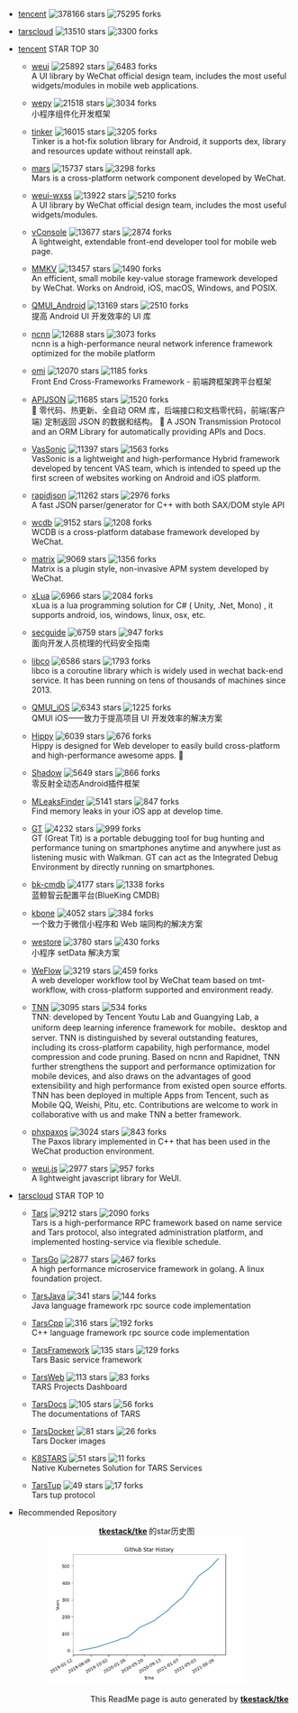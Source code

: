 
+ [tencent](https://github.com/tencent)
![378166 stars](https://img.shields.io/badge/Stars-378166-green)
![75295 forks](https://img.shields.io/badge/Forks-75295-green)

+ [tarscloud](https://github.com/tarscloud)
![13510 stars](https://img.shields.io/badge/Stars-13510-green)
![3300 forks](https://img.shields.io/badge/Forks-3300-green)





+ [tencent](https://github.com/tencent) STAR TOP 30 
    
    + [weui](https://github.com/tencent/weui) 
    ![25892 stars](https://img.shields.io/badge/Stars-25892-green)
    ![6483 forks](https://img.shields.io/badge/Forks-6483-green)  
    A UI library by WeChat official design team, includes the most useful widgets/modules in mobile web applications.
    
    + [wepy](https://github.com/tencent/wepy) 
    ![21518 stars](https://img.shields.io/badge/Stars-21518-green)
    ![3034 forks](https://img.shields.io/badge/Forks-3034-green)  
    小程序组件化开发框架
    
    + [tinker](https://github.com/tencent/tinker) 
    ![16015 stars](https://img.shields.io/badge/Stars-16015-green)
    ![3205 forks](https://img.shields.io/badge/Forks-3205-green)  
    Tinker is a hot-fix solution library for Android, it supports dex, library and resources update without reinstall apk.
    
    + [mars](https://github.com/tencent/mars) 
    ![15737 stars](https://img.shields.io/badge/Stars-15737-green)
    ![3298 forks](https://img.shields.io/badge/Forks-3298-green)  
    Mars is a cross-platform network component  developed by WeChat.
    
    + [weui-wxss](https://github.com/tencent/weui-wxss) 
    ![13922 stars](https://img.shields.io/badge/Stars-13922-green)
    ![5210 forks](https://img.shields.io/badge/Forks-5210-green)  
    A UI library by WeChat official design team, includes the most useful widgets/modules.
    
    + [vConsole](https://github.com/tencent/vConsole) 
    ![13677 stars](https://img.shields.io/badge/Stars-13677-green)
    ![2874 forks](https://img.shields.io/badge/Forks-2874-green)  
    A lightweight, extendable front-end developer tool for mobile web page.
    
    + [MMKV](https://github.com/tencent/MMKV) 
    ![13457 stars](https://img.shields.io/badge/Stars-13457-green)
    ![1490 forks](https://img.shields.io/badge/Forks-1490-green)  
    An efficient, small mobile key-value storage framework developed by WeChat. Works on Android, iOS, macOS, Windows, and POSIX.
    
    + [QMUI_Android](https://github.com/tencent/QMUI_Android) 
    ![13169 stars](https://img.shields.io/badge/Stars-13169-green)
    ![2510 forks](https://img.shields.io/badge/Forks-2510-green)  
    提高 Android UI 开发效率的 UI 库
    
    + [ncnn](https://github.com/tencent/ncnn) 
    ![12688 stars](https://img.shields.io/badge/Stars-12688-green)
    ![3073 forks](https://img.shields.io/badge/Forks-3073-green)  
    ncnn is a high-performance neural network inference framework optimized for the mobile platform
    
    + [omi](https://github.com/tencent/omi) 
    ![12070 stars](https://img.shields.io/badge/Stars-12070-green)
    ![1185 forks](https://img.shields.io/badge/Forks-1185-green)  
     Front End Cross-Frameworks Framework - 前端跨框架跨平台框架
    
    + [APIJSON](https://github.com/tencent/APIJSON) 
    ![11685 stars](https://img.shields.io/badge/Stars-11685-green)
    ![1520 forks](https://img.shields.io/badge/Forks-1520-green)  
    🚀 零代码、热更新、全自动 ORM 库，后端接口和文档零代码，前端(客户端) 定制返回 JSON 的数据和结构。 🚀 A JSON Transmission Protocol and an ORM Library for automatically providing APIs and Docs.
    
    + [VasSonic](https://github.com/tencent/VasSonic) 
    ![11397 stars](https://img.shields.io/badge/Stars-11397-green)
    ![1563 forks](https://img.shields.io/badge/Forks-1563-green)  
    VasSonic is a lightweight and high-performance Hybrid framework developed by tencent VAS team, which is intended to speed up the first screen of websites working on Android and iOS platform. 
    
    + [rapidjson](https://github.com/tencent/rapidjson) 
    ![11262 stars](https://img.shields.io/badge/Stars-11262-green)
    ![2976 forks](https://img.shields.io/badge/Forks-2976-green)  
    A fast JSON parser/generator for C++ with both SAX/DOM style API
    
    + [wcdb](https://github.com/tencent/wcdb) 
    ![9152 stars](https://img.shields.io/badge/Stars-9152-green)
    ![1208 forks](https://img.shields.io/badge/Forks-1208-green)  
    WCDB is a cross-platform database framework developed by WeChat.
    
    + [matrix](https://github.com/tencent/matrix) 
    ![9069 stars](https://img.shields.io/badge/Stars-9069-green)
    ![1356 forks](https://img.shields.io/badge/Forks-1356-green)  
    Matrix is a plugin style, non-invasive APM system developed by WeChat.
    
    + [xLua](https://github.com/tencent/xLua) 
    ![6966 stars](https://img.shields.io/badge/Stars-6966-green)
    ![2084 forks](https://img.shields.io/badge/Forks-2084-green)  
    xLua is a lua programming solution for  C# ( Unity, .Net, Mono) , it supports android, ios, windows, linux, osx, etc.
    
    + [secguide](https://github.com/tencent/secguide) 
    ![6759 stars](https://img.shields.io/badge/Stars-6759-green)
    ![947 forks](https://img.shields.io/badge/Forks-947-green)  
    面向开发人员梳理的代码安全指南
    
    + [libco](https://github.com/tencent/libco) 
    ![6586 stars](https://img.shields.io/badge/Stars-6586-green)
    ![1793 forks](https://img.shields.io/badge/Forks-1793-green)  
    libco is a coroutine library which is widely used in wechat  back-end service. It has been running on tens of thousands of machines since 2013.
    
    + [QMUI_iOS](https://github.com/tencent/QMUI_iOS) 
    ![6343 stars](https://img.shields.io/badge/Stars-6343-green)
    ![1225 forks](https://img.shields.io/badge/Forks-1225-green)  
    QMUI iOS——致力于提高项目 UI 开发效率的解决方案
    
    + [Hippy](https://github.com/tencent/Hippy) 
    ![6039 stars](https://img.shields.io/badge/Stars-6039-green)
    ![676 forks](https://img.shields.io/badge/Forks-676-green)  
    Hippy is designed for Web developer to easily build cross-platform and high-performance awesome apps. 👏
    
    + [Shadow](https://github.com/tencent/Shadow) 
    ![5649 stars](https://img.shields.io/badge/Stars-5649-green)
    ![866 forks](https://img.shields.io/badge/Forks-866-green)  
    零反射全动态Android插件框架
    
    + [MLeaksFinder](https://github.com/tencent/MLeaksFinder) 
    ![5141 stars](https://img.shields.io/badge/Stars-5141-green)
    ![847 forks](https://img.shields.io/badge/Forks-847-green)  
    Find memory leaks in your iOS app at develop time.
    
    + [GT](https://github.com/tencent/GT) 
    ![4232 stars](https://img.shields.io/badge/Stars-4232-green)
    ![999 forks](https://img.shields.io/badge/Forks-999-green)  
    GT (Great Tit) is a portable debugging tool for bug hunting and performance tuning on smartphones anytime and anywhere just as listening music with Walkman. GT can act as the Integrated Debug Environment by directly running on smartphones.
    
    + [bk-cmdb](https://github.com/tencent/bk-cmdb) 
    ![4177 stars](https://img.shields.io/badge/Stars-4177-green)
    ![1338 forks](https://img.shields.io/badge/Forks-1338-green)  
    蓝鲸智云配置平台(BlueKing CMDB)
    
    + [kbone](https://github.com/tencent/kbone) 
    ![4052 stars](https://img.shields.io/badge/Stars-4052-green)
    ![384 forks](https://img.shields.io/badge/Forks-384-green)  
    一个致力于微信小程序和 Web 端同构的解决方案
    
    + [westore](https://github.com/tencent/westore) 
    ![3780 stars](https://img.shields.io/badge/Stars-3780-green)
    ![430 forks](https://img.shields.io/badge/Forks-430-green)  
    小程序 setData 解决方案
    
    + [WeFlow](https://github.com/tencent/WeFlow) 
    ![3219 stars](https://img.shields.io/badge/Stars-3219-green)
    ![459 forks](https://img.shields.io/badge/Forks-459-green)  
    A web developer workflow tool by WeChat team based on tmt-workflow, with cross-platform supported and environment ready.
    
    + [TNN](https://github.com/tencent/TNN) 
    ![3095 stars](https://img.shields.io/badge/Stars-3095-green)
    ![534 forks](https://img.shields.io/badge/Forks-534-green)  
    TNN: developed by Tencent Youtu Lab and Guangying Lab, a uniform deep learning inference framework for mobile、desktop and server. TNN is distinguished by several outstanding features, including its cross-platform capability, high performance, model compression and code pruning. Based on ncnn and Rapidnet, TNN further strengthens the support and performance optimization for mobile devices, and also draws on the advantages of good extensibility and high performance from existed open source efforts. TNN has been deployed in multiple Apps from Tencent, such as Mobile QQ, Weishi, Pitu, etc. Contributions are welcome to work in collaborative with us and make TNN a better framework. 
    
    + [phxpaxos](https://github.com/tencent/phxpaxos) 
    ![3024 stars](https://img.shields.io/badge/Stars-3024-green)
    ![843 forks](https://img.shields.io/badge/Forks-843-green)  
    The Paxos library implemented in C++ that has been used in the WeChat production environment.
    
    + [weui.js](https://github.com/tencent/weui.js) 
    ![2977 stars](https://img.shields.io/badge/Stars-2977-green)
    ![957 forks](https://img.shields.io/badge/Forks-957-green)  
    A lightweight javascript library for WeUI.
    

+ [tarscloud](https://github.com/tarscloud) STAR TOP 10 
    
    + [Tars](https://github.com/tarscloud/Tars) 
    ![9212 stars](https://img.shields.io/badge/Stars-9212-green)
    ![2090 forks](https://img.shields.io/badge/Forks-2090-green)  
    Tars is a high-performance RPC framework based on name service and Tars protocol, also integrated administration platform, and implemented hosting-service via flexible schedule.
    
    + [TarsGo](https://github.com/tarscloud/TarsGo) 
    ![2877 stars](https://img.shields.io/badge/Stars-2877-green)
    ![467 forks](https://img.shields.io/badge/Forks-467-green)  
    A  high performance microservice  framework  in golang. A linux foundation project.
    
    + [TarsJava](https://github.com/tarscloud/TarsJava) 
    ![341 stars](https://img.shields.io/badge/Stars-341-green)
    ![144 forks](https://img.shields.io/badge/Forks-144-green)  
    Java language framework rpc source code implementation
    
    + [TarsCpp](https://github.com/tarscloud/TarsCpp) 
    ![316 stars](https://img.shields.io/badge/Stars-316-green)
    ![192 forks](https://img.shields.io/badge/Forks-192-green)  
    C++ language framework rpc source code implementation
    
    + [TarsFramework](https://github.com/tarscloud/TarsFramework) 
    ![135 stars](https://img.shields.io/badge/Stars-135-green)
    ![129 forks](https://img.shields.io/badge/Forks-129-green)  
    Tars Basic service framework
    
    + [TarsWeb](https://github.com/tarscloud/TarsWeb) 
    ![113 stars](https://img.shields.io/badge/Stars-113-green)
    ![83 forks](https://img.shields.io/badge/Forks-83-green)  
    TARS Projects Dashboard
    
    + [TarsDocs](https://github.com/tarscloud/TarsDocs) 
    ![105 stars](https://img.shields.io/badge/Stars-105-green)
    ![56 forks](https://img.shields.io/badge/Forks-56-green)  
    The documentations of TARS
    
    + [TarsDocker](https://github.com/tarscloud/TarsDocker) 
    ![81 stars](https://img.shields.io/badge/Stars-81-green)
    ![26 forks](https://img.shields.io/badge/Forks-26-green)  
    Tars Docker  images
    
    + [K8STARS](https://github.com/tarscloud/K8STARS) 
    ![51 stars](https://img.shields.io/badge/Stars-51-green)
    ![11 forks](https://img.shields.io/badge/Forks-11-green)  
    Native Kubernetes  Solution for TARS Services
    
    + [TarsTup](https://github.com/tarscloud/TarsTup) 
    ![49 stars](https://img.shields.io/badge/Stars-49-green)
    ![17 forks](https://img.shields.io/badge/Forks-17-green)  
    Tars tup protocol
    


+ Recommended Repository  
<p align="center">
      <strong>
        <a href="https://github.com/tkestack/tke" target="_blank">tkestack/tke</a>
      </strong>  的star历史图
  <br>
  <img src="https://raw.githubusercontent.com/ButterAndButterfly/GithubTools/master/data/stars_history.jpg" width="350px"></img>    
</p>

<p align="right">
      This ReadMe page is auto generated by 
      <strong>
        <a href="https://github.com/tkestack/tke" target="_blank">tkestack/tke</a><br>
      </strong>   
</p>